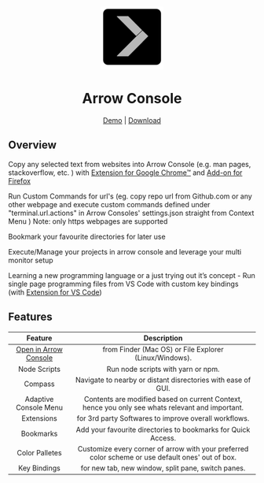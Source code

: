 <div align="center">

<p align="center">
  <a aria-label="Arrow logo" href="https://thevoyagingstar.com">
    <img src="./assets/128x128.png">
  </a>
</p>  

# Arrow Console
[Demo](https://youtu.be/AGQnln7L_Is) | [Download](https://github.com/thevoyagingstar/arrow/releases)
</div >

## Overview

Copy any selected text from websites into Arrow Console (e.g. man pages, stackoverflow, etc. )
with [Extension for Google Chrome™](https://chrome.google.com/webstore/detail/arrow-console/ieilplcfnhegipiglipofndmljifomii) and [Add-on for Firefox](https://addons.mozilla.org/en-GB/firefox/addon/arrow-console/)

Run Custom Commands for url's (eg. copy repo url from Github.com or any other webpage and execute custom commands defined under "terminal.url.actions" in Arrow Consoles' settings.json straight from Context Menu )
Note: only https webpages are supported

Bookmark your favourite directories for later use

Execute/Manage your projects in arrow console and leverage your multi monitor setup

Learning a new programming language or a just trying out it’s concept - Run single page programming files from VS Code with custom key bindings
(with [Extension for VS Code](https://marketplace.visualstudio.com/items?itemName=thevoyagingstar.arrow))

## Features

| Feature | Description | 
| :---: | :---: | 
| [Open in Arrow Console](OpenInArrow.md) | from Finder (Mac OS) or File Explorer (Linux/Windows). |
| Node Scripts | Run node scripts with yarn or npm. |
| Compass  |  Navigate to nearby or distant disrectories with ease of GUI. | 
| Adaptive Console Menu | Contents are modified based on current Context, hence you only see whats relevant and important. | 
|Extensions  | for 3rd party Softwares to improve overall workflows. | 
|  Bookmarks | Add your favourite directories to bookmarks for Quick Access. | 
| Color Palletes | Customize every corner of arrow with your preferred color scheme or use default ones' out of box. | 
| Key Bindings |  for new tab, new window, split pane, switch panes. | 